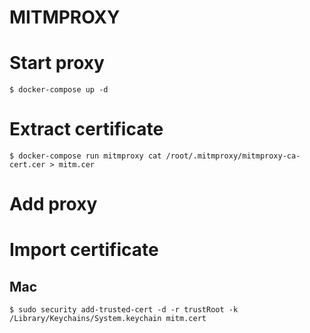 # MITMPROXY

# Start proxy
```
$ docker-compose up -d
```

# Extract certificate
```
$ docker-compose run mitmproxy cat /root/.mitmproxy/mitmproxy-ca-cert.cer > mitm.cer
```

# Add proxy

# Import certificate

## Mac
```
$ sudo security add-trusted-cert -d -r trustRoot -k /Library/Keychains/System.keychain mitm.cert
```
